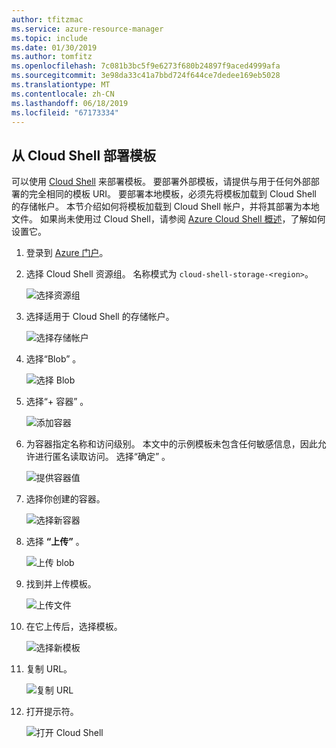 ```yaml
---
author: tfitzmac
ms.service: azure-resource-manager
ms.topic: include
ms.date: 01/30/2019
ms.author: tomfitz
ms.openlocfilehash: 7c081b3bc5f9e6273f680b24897f9aced4999afa
ms.sourcegitcommit: 3e98da33c41a7bbd724f644ce7dedee169eb5028
ms.translationtype: MT
ms.contentlocale: zh-CN
ms.lasthandoff: 06/18/2019
ms.locfileid: "67173334"
---
```

## <a name="deploy-template-from-cloud-shell"></a>从 Cloud Shell 部署模板

可以使用 [Cloud Shell](../articles/cloud-shell/overview.md) 来部署模板。 要部署外部模板，请提供与用于任何外部部署的完全相同的模板 URI。 要部署本地模板，必须先将模板加载到 Cloud Shell 的存储帐户。 本节介绍如何将模板加载到 Cloud Shell 帐户，并将其部署为本地文件。 如果尚未使用过 Cloud Shell，请参阅 [Azure Cloud Shell 概述](../articles/cloud-shell/overview.md)，了解如何设置它。

1. 登录到 [Azure 门户](https://portal.azure.com)。

1. 选择 Cloud Shell 资源组。 名称模式为 `cloud-shell-storage-<region>`。

   ![选择资源组](./media/resource-manager-cloud-shell-deploy/select-cs-resource-group.png)

1. 选择适用于 Cloud Shell 的存储帐户。

   ![选择存储帐户](./media/resource-manager-cloud-shell-deploy/select-storage.png)

1. 选择“Blob”  。

   ![选择 Blob](./media/resource-manager-cloud-shell-deploy/select-blobs.png)

1. 选择“+ 容器”  。

   ![添加容器](./media/resource-manager-cloud-shell-deploy/add-container.png)

1. 为容器指定名称和访问级别。 本文中的示例模板未包含任何敏感信息，因此允许进行匿名读取访问。 选择“确定”  。

   ![提供容器值](./media/resource-manager-cloud-shell-deploy/provide-container-values.png)

1. 选择你创建的容器。

   ![选择新容器](./media/resource-manager-cloud-shell-deploy/select-container.png)

1. 选择 **“上传”** 。

   ![上传 blob](./media/resource-manager-cloud-shell-deploy/upload-blob.png)

1. 找到并上传模板。

   ![上传文件](./media/resource-manager-cloud-shell-deploy/find-and-upload-template.png)

1. 在它上传后，选择模板。

   ![选择新模板](./media/resource-manager-cloud-shell-deploy/select-new-template.png)

1. 复制 URL。

   ![复制 URL](./media/resource-manager-cloud-shell-deploy/copy-url.png)

1. 打开提示符。

   ![打开 Cloud Shell](./media/resource-manager-cloud-shell-deploy/start-cloud-shell.png)
